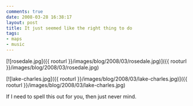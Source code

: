 ```yaml
---
comments: true
date: 2008-03-28 16:38:17
layout: post
title: It just seemed like the right thing to do
tags:
- maps
- music
---
```


[![rosedale.jpg]({{ rooturl }}/images/blog/2008/03/rosedale.jpg)]({{ rooturl }}/images/blog/2008/03/rosedale.jpg)

[![lake-charles.jpg]({{ rooturl }}/images/blog/2008/03/lake-charles.jpg)]({{ rooturl }}/images/blog/2008/03/lake-charles.jpg)

If I need to spell this out for you, then just never mind.
